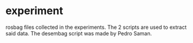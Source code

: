 # experiment
rosbag files collected in the experiments. The 2 scripts are used to extract said data. The desembag script was made by Pedro Saman.
